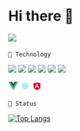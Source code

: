 ### <h1>Hi there 👋</h1>

![](https://img.shields.io/badge/logo-frontend-success?logo=github)

```
🚀 Technology
```
<p>
  <img src="https://img.shields.io/badge/HTML5-F05138?style=flat&logo=html5&logoColor=white"/>
  <img src="https://img.shields.io/badge/CSS3-blue?style=flat&logo=html5&logoColor=white"/>
  <img src="https://img.shields.io/badge/Sass-ff69b4?style=flat&logo=html5&logoColor=white"/>
  <img src="https://img.shields.io/badge/JavaScript-yellow?style=flat&logo=html5&logoColor=white"/>
  <img src="https://img.shields.io/badge/TypeScript-informational?style=flat&logo=html5&logoColor=white"/>
  <img src="https://img.shields.io/badge/jQuery-fff?style=flat&logo=jQuery&logoColor=blue"/>
  <p>
    <code><img height="20" src="https://raw.githubusercontent.com/github/explore/80688e429a7d4ef2fca1e82350fe8e3517d3494d/topics/vue/vue.png"></code>
    <code><img height="20" src="https://raw.githubusercontent.com/github/explore/80688e429a7d4ef2fca1e82350fe8e3517d3494d/topics/react/react.png"></code>
    <code><img height="20" src="https://raw.githubusercontent.com/github/explore/80688e429a7d4ef2fca1e82350fe8e3517d3494d/topics/angular/angular.png"></code>
  </p>
</p>




```
📌 Status
```
[![Top Langs](https://github-readme-stats.vercel.app/api/top-langs/?username=jaehyun1220&layout=compact)](https://github.com/anuraghazra/github-readme-stats)  

<!--
**jaehyun1220/jaehyun1220** is a ✨ _special_ ✨ repository because its `README.md` (this file) appears on your GitHub profile.

Here are some ideas to get you started:

- 🔭 I’m currently working on ...
- 🌱 I’m currently learning ...
- 👯 I’m looking to collaborate on ...
- 🤔 I’m looking for help with ...
- 💬 Ask me about ...
- 📫 How to reach me: ...
- 😄 Pronouns: ...
- ⚡ Fun fact: ...
-->
